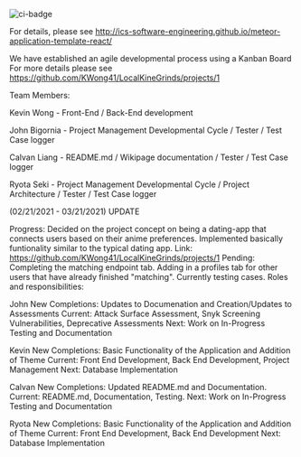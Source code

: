 ![ci-badge](https://github.com/ics-software-engineering/meteor-application-template-react/workflows/ci-meteor-application-template-react/badge.svg)

For details, please see http://ics-software-engineering.github.io/meteor-application-template-react/

We have established an agile developmental process using a Kanban Board
For more details please see https://github.com/KWong41/LocalKineGrinds/projects/1

Team Members:

Kevin Wong - Front-End / Back-End development

John Bigornia - Project Management Developmental Cycle / Tester / Test Case logger

Calvan Liang - README.md / Wikipage documentation / Tester / Test Case logger

Ryota Seki - Project Management Developmental Cycle / Project Architecture / Tester / Test Case logger

(02/21/2021 - 03/21/2021) UPDATE

Progress: Decided on the project concept on being a dating-app that connects users based on their anime preferences. Implemented basically funtionality similar to the typical dating app.
Link: https://github.com/KWong41/LocalKineGrinds/projects/1
Pending: Completing the matching endpoint tab. Adding in a profiles tab for other users that have already finished "matching". Currently testing cases. 
Roles and responsibilities:

John
New Completions: Updates to Documenation and Creation/Updates to Assessments
Current: Attack Surface Assessment, Snyk Screening Vulnerabilities, Deprecative Assessments
Next: Work on In-Progress Testing and Documentation

Kevin
New Completions: Basic Functionality of the Application and Addition of Theme
Current: Front End Development, Back End Development, Project Management
Next: Database Implementation

Calvan
New Completions: Updated README.md and Documentation.
Current: README.md, Documentation, Testing.
Next: Work on In-Progress Testing and Documentation

Ryota
New Completions: Basic Functionality of the Application and Addition of Theme
Current: Front End Development, Back End Development
Next: Database Implementation
